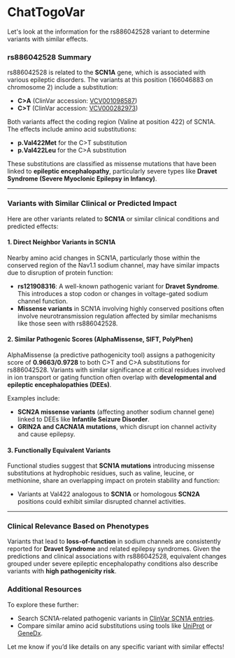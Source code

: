# ChatTogoVar

Let's look at the information for the rs886042528 variant to determine variants with similar effects.

### rs886042528 Summary
rs886042528 is related to the **SCN1A** gene, which is associated with various epileptic disorders. The variants at this position (166046883 on chromosome 2) include a substitution:
- **C>A** (ClinVar accession: [VCV001098587](https://www.ncbi.nlm.nih.gov/clinvar/variation/1098587))
- **C>T** (ClinVar accession: [VCV000282973](https://www.ncbi.nlm.nih.gov/clinvar/variation/282973))

Both variants affect the coding region (Valine at position 422) of SCN1A. The effects include amino acid substitutions:
- **p.Val422Met** for the C>T substitution
- **p.Val422Leu** for the C>A substitution

These substitutions are classified as missense mutations that have been linked to **epileptic encephalopathy**, particularly severe types like **Dravet Syndrome (Severe Myoclonic Epilepsy in Infancy)**.

---

### Variants with Similar Clinical or Predicted Impact
Here are other variants related to **SCN1A** or similar clinical conditions and predicted effects:

#### 1. Direct Neighbor Variants in SCN1A
Nearby amino acid changes in SCN1A, particularly those within the conserved region of the Nav1.1 sodium channel, may have similar impacts due to disruption of protein function:
   - **rs121908316**: A well-known pathogenic variant for **Dravet Syndrome**. This introduces a stop codon or changes in voltage-gated sodium channel function.
   - **Missense variants** in SCN1A involving highly conserved positions often involve neurotransmission regulation affected by similar mechanisms like those seen with rs886042528.

#### 2. Similar Pathogenic Scores (AlphaMissense, SIFT, PolyPhen)
AlphaMissense (a predictive pathogenicity tool) assigns a pathogenicity score of **0.9663/0.9728** to both C>T and C>A substitutions for rs886042528. Variants with similar significance at critical residues involved in ion transport or gating function often overlap with **developmental and epileptic encephalopathies (DEEs)**.

Examples include:
   - **SCN2A missense variants** (affecting another sodium channel gene) linked to DEEs like **Infantile Seizure Disorder**.
   - **GRIN2A and CACNA1A mutations**, which disrupt ion channel activity and cause epilepsy.

#### 3. Functionally Equivalent Variants
Functional studies suggest that **SCN1A mutations** introducing missense substitutions at hydrophobic residues, such as valine, leucine, or methionine, share an overlapping impact on protein stability and function:
   - Variants at Val422 analogous to **SCN1A** or homologous **SCN2A** positions could exhibit similar disrupted channel activities.

---

### Clinical Relevance Based on Phenotypes
Variants that lead to **loss-of-function** in sodium channels are consistently reported for **Dravet Syndrome** and related epilepsy syndromes. Given the predictions and clinical associations with rs886042528, equivalent changes grouped under severe epileptic encephalopathy conditions also describe variants with **high pathogenicity risk**.

### Additional Resources
To explore these further:
- Search SCN1A-related pathogenic variants in [ClinVar SCN1A entries](https://www.ncbi.nlm.nih.gov/clinvar/?term=SCN1A).
- Compare similar amino acid substitutions using tools like [UniProt](https://www.uniprot.org) or [GeneDx](https://www.genedx.com).

Let me know if you’d like details on any specific variant with similar effects!